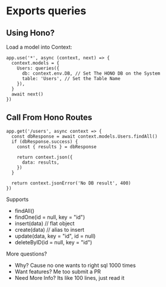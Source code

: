 # Exports queries

## Using Hono?

Load a model into Context:

```
app.use('*', async (context, next) => {
  context.models = {
    Users: queries({
      db: context.env.DB, // Set The HONO DB on the System
      table: 'Users', // Set the Table Name
    }),
  }
  await next()
})
```

## Call From Hono Routes

```
app.get('/users', async context => {
  const dbResponse = await context.models.Users.findAll()
  if (dbResponse.success) {
    const { results } = dbResponse

    return context.json({
      data: results,
    })
  }

  return context.jsonError('No DB result', 400)
})
```

Supports

- findAll()
- findOne(id = null, key = "id")
- insert(data) // flat object
- create(data) // alias to insert
- update(data, key = "id", id = null)
- deleteByID(id = null, key = "id")

More questions?

- Why? Cause no one wants to right sql 1000 times
- Want features? Me too submit a PR
- Need More Info? Its like 100 lines, just read it
